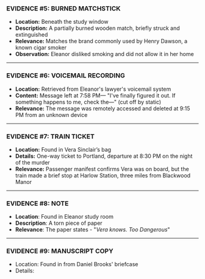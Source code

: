 ### **EVIDENCE #5: BURNED MATCHSTICK**

- **Location:** Beneath the study window
- **Description:** A partially burned wooden match, briefly struck and extinguished
- **Relevance:** Matches the brand commonly used by Henry Dawson, a known cigar smoker
- **Observation:** Eleanor disliked smoking and did not allow it in her home

---

### **EVIDENCE #6: VOICEMAIL RECORDING**

- **Location:** Retrieved from Eleanor's lawyer's voicemail system
- **Content:** Message left at 7:58 PM— "I've finally figured it out. If something happens to me, check the—" (cut off by static)
- **Relevance:** The message was remotely accessed and deleted at 9:15 PM from an unknown device

---

### **EVIDENCE #7: TRAIN TICKET**

- **Location:** Found in Vera Sinclair’s bag
- **Details:** One-way ticket to Portland, departure at 8:30 PM on the night of the murder
- **Relevance:** Passenger manifest confirms Vera was on board, but the train made a brief stop at Harlow Station, three miles from Blackwood Manor

---

### **EVIDENCE #8: NOTE**

- **Location**: Found in Eleanor study room
- **Description**: A torn piece of paper
- **Relevance**: The paper states - "*Vera knows. Too Dangerous*"

---

### **EVIDENCE #9: MANUSCRIPT COPY**

- Location: Found in from Daniel Brooks' briefcase
- Details: 